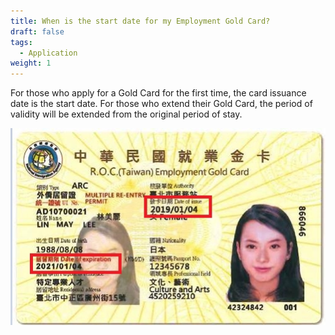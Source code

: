 ```yaml
---
title: When is the start date for my Employment Gold Card?
draft: false
tags:
  - Application
weight: 1
---
```

For those who apply for a Gold Card for the first time, the card issuance date is the start date. For those who extend their Gold Card, the period of validity will be extended from the original period of stay.

![Gold Card_Expire Date](/cms-uploads/gold-card_expire-date.jpg)